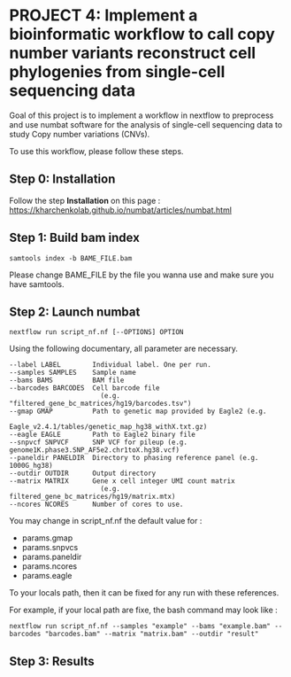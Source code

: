 # PROJECT 4: Implement a bioinformatic workflow to call copy number variants reconstruct cell phylogenies from single-cell sequencing data

Goal of this project is to implement a workflow in nextflow to preprocess and use numbat software for the analysis of single-cell sequencing data to study Copy number variations (CNVs).

To use this workflow, please follow these steps. 

## Step 0: Installation

Follow the step **Installation** on this page :
https://kharchenkolab.github.io/numbat/articles/numbat.html

## Step 1: Build bam index
```samtools index -b BAME_FILE.bam```

Please change BAME_FILE by the file you wanna use and make sure you have samtools.

## Step 2: Launch numbat
```nextflow run script_nf.nf [--OPTIONS] OPTION```

Using the following documentary, all parameter are necessary.
```
--label LABEL        Individual label. One per run.
--samples SAMPLES    Sample name
--bams BAMS          BAM file
--barcodes BARCODES  Cell barcode file
                       (e.g. "filtered_gene_bc_matrices/hg19/barcodes.tsv")
--gmap GMAP          Path to genetic map provided by Eagle2 (e.g.
                       Eagle_v2.4.1/tables/genetic_map_hg38_withX.txt.gz)
--eagle EAGLE        Path to Eagle2 binary file 
--snpvcf SNPVCF      SNP VCF for pileup (e.g. genome1K.phase3.SNP_AF5e2.chr1toX.hg38.vcf)
--paneldir PANELDIR  Directory to phasing reference panel (e.g. 1000G_hg38)
--outdir OUTDIR      Output directory
--matrix MATRIX      Gene x cell integer UMI count matrix
                       (e.g. filtered_gene_bc_matrices/hg19/matrix.mtx)
--ncores NCORES      Number of cores to use.
```

You may change in script_nf.nf the default value for :
  - params.gmap
  - params.snpvcs
  - params.paneldir
  - params.ncores
  - params.eagle
    
To your locals path, then it can be fixed for any run with these references. 

For example, if your local path are fixe, the bash command may look like : 

```nextflow run script_nf.nf --samples "example" --bams "example.bam" --barcodes "barcodes.bam" --matrix "matrix.bam" --outdir "result"```

## Step 3: Results
